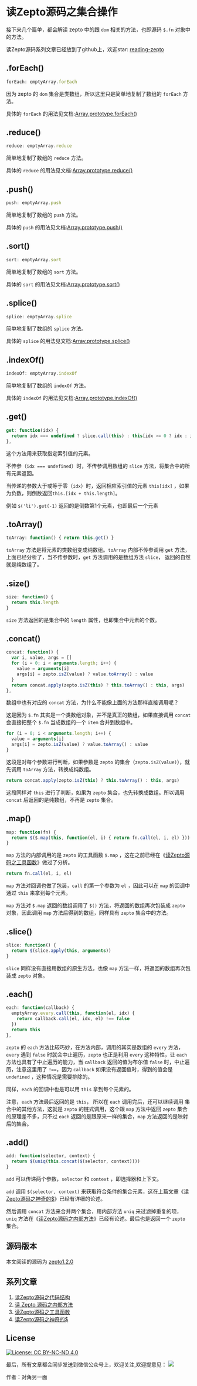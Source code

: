 # 读Zepto源码之集合操作

接下来几个篇单，都会解读 zepto 中的跟 `dom` 相关的方法，也即源码 `$.fn` 对象中的方法。

读Zepto源码系列文章已经放到了github上，欢迎star: [reading-zepto](https://github.com/yeyuqiudeng/reading-zepto)

## .forEach()

```javascript
forEach: emptyArray.forEach
```

因为 zepto 的 `dom` 集合是类数组，所以这里只是简单地复制了数组的 `forEach` 方法。

具体的 `forEach` 的用法见文档:[Array.prototype.forEach()](https://developer.mozilla.org/en-US/docs/Web/JavaScript/Reference/Global_Objects/Array/forEach?v=example)

##  .reduce()

```javascript
reduce: emptyArray.reduce
```

简单地复制了数组的 `reduce` 方法。

具体的 `reduce` 的用法见文档:[Array.prototype.reduce()](https://developer.mozilla.org/en-US/docs/Web/JavaScript/Reference/Global_Objects/Array/Reduce?v=example)

## .push()

```javascript
push: emptyArray.push
```

简单地复制了数组的 `push` 方法。

具体的 `push` 的用法见文档:[Array.prototype.push()](https://developer.mozilla.org/en-US/docs/Web/JavaScript/Reference/Global_Objects/Array/push?v=example)

## .sort()

```javascript
sort: emptyArray.sort
```

简单地复制了数组的 `sort` 方法。

具体的 `sort` 的用法见文档:[Array.prototype.sort()](https://developer.mozilla.org/en-US/docs/Web/JavaScript/Reference/Global_Objects/Array/sort?v=example)

## .splice()

```javascript
splice: emptyArray.splice
```

简单地复制了数组的 `splice` 方法。

具体的 `splice` 的用法见文档:[Array.prototype.splice()](https://developer.mozilla.org/en-US/docs/Web/JavaScript/Reference/Global_Objects/Array/splice?v=example)

## .indexOf()

```javascript
indexOf: emptyArray.indexOf
```

简单地复制了数组的 `indexOf` 方法。

具体的 `indexOf` 的用法见文档:[Array.prototype.indexOf()](https://developer.mozilla.org/en-US/docs/Web/JavaScript/Reference/Global_Objects/Array/indexOf)

## .get()

```javascript
get: function(idx) {
  return idx === undefined ? slice.call(this) : this[idx >= 0 ? idx : idx + this.length]
},
```

这个方法用来获取指定索引值的元素。

不传参（`idx === undefined`）时，不传参调用数组的 `slice` 方法，将集合中的所有元素返回。

当传递的参数大于或等于零（`idx`）时，返回相应索引值的元素 `this[idx]` ，如果为负数，则倒数返回`this.[idx + this.length]`。

例如  `$('li').get(-1)` 返回的是倒数第1个元素，也即最后一个元素

## .toArray()

```javascript
toArray: function() { return this.get() }
```

`toArray` 方法是将元素的类数组变成纯数组。`toArray` 内部不传参调用 `get` 方法，上面已经分析了，当不传参数时，`get` 方法调用的是数组方法 `slice`， 返回的自然就是纯数组了。

## .size()

```javascript
size: function() {
  return this.length
}
```

`size` 方法返回的是集合中的 `length` 属性，也即集合中元素的个数。

## .concat()

```javascript
concat: function() {
  var i, value, args = []
  for (i = 0; i < arguments.length; i++) {
    value = arguments[i]
    args[i] = zepto.isZ(value) ? value.toArray() : value
  }
  return concat.apply(zepto.isZ(this) ? this.toArray() : this, args)
},
```

数组中也有对应的 `concat` 方法，为什么不能像上面的方法那样直接调用呢？

这是因为 `$.fn` 其实是一个类数组对象，并不是真正的数组，如果直接调用 `concat` 会直接把整个 `$.fn` 当成数组的一个 `item` 合并到数组中。

```javascript
for (i = 0; i < arguments.length; i++) {
  value = arguments[i]
  args[i] = zepto.isZ(value) ? value.toArray() : value
}
```

这段是对每个参数进行判断，如果参数是 `zepto` 的集合（`zepto.isZ(value)`），就先调用 `toArray` 方法，转换成纯数组。

```javascript
return concat.apply(zepto.isZ(this) ? this.toArray() : this, args)
```

这段同样对 `this` 进行了判断，如果为 `zepto` 集合，也先转换成数组。所以调用 `concat` 后返回的是纯数组，不再是 `zepto` 集合。

## .map()

```javascript
map: function(fn) {
  return $($.map(this, function(el, i) { return fn.call(el, i, el) }))
}
```

`map` 方法的内部调用的是 `zepto` 的工具函数 `$.map` ，这在之前已经在《[读Zepto源码之工具函数](https://github.com/yeyuqiudeng/reading-zepto/blob/master/src/%E8%AF%BBZepto%E6%BA%90%E7%A0%81%E4%B9%8B%E5%B7%A5%E5%85%B7%E5%87%BD%E6%95%B0.md#map)》做过了分析。

```javascript
return fn.call(el, i, el)
```

`map` 方法对回调也做了包装，`call` 的第一个参数为 `el` ，因此可以在 `map` 的回调中通过 `this` 来拿到每个元素。

`map` 方法对 `$.map` 返回的数组调用了 `$()` 方法，将返回的数组再次包装成 `zepto` 对象，因此调用 `map` 方法后得到的数组，同样具有 `zepto` 集合中的方法。

## .slice() 

```javascript
slice: function() {
  return $(slice.apply(this, arguments))
}
```

`slice` 同样没有直接用数组的原生方法，也像 `map` 方法一样，将返回的数组再次包装成 `zepto` 对象。

## .each()

```javascript
each: function(callback) {
  emptyArray.every.call(this, function(el, idx) {
    return callback.call(el, idx, el) !== false
  })
  return this
},
```

`zepto` 的 `each` 方法比较巧妙，在方法内部，调用的其实是数组的 `every` 方法，`every` 遇到 `false` 时就会中止遍历，`zepto` 也正是利用 `every` 这种特性，让 `each` 方法也具有了中止遍历的能力，当 `callback` 返回的值为布尔值 `false` 时，中止遍历，注意这里用了 `!==`，因为 `callback` 如果没有返回值时，得到的值会是 `undefined` ，这种情况是需要排除的。

同样，`each` 的回调中也是可以用 `this` 拿到每个元素的。

注意，`each` 方法最后返回的是 `this`， 所以在 `each` 调用完后，还可以继续调用 集合中的其他方法，这就是 `zepto` 的链式调用，这个跟 `map` 方法中返回 `zepto` 集合的原理差不多，只不过 `each` 返回的是跟原来一样的集合，`map` 方法返回的是映射后的集合。

## .add()

```javascript
add: function(selector, context) {
  return $(uniq(this.concat($(selector, context))))
}
```

`add` 可以传递两个参数，`selector` 和 `context` ，即选择器和上下文。

`add` 调用 `$(selector, context)` 来获取符合条件的集合元素，这在上篇文章《[读Zepto源码之神奇的$](https://github.com/yeyuqiudeng/reading-zepto/blob/master/src/%E8%AF%BBZepto%E6%BA%90%E7%A0%81%E4%B9%8B%E7%A5%9E%E5%A5%87%E7%9A%84%24.md#的实现-zeptoinit-函数)》已经有详细的论述。

然后调用 `concat` 方法来合并两个集合，用内部方法 `uniq` 来过滤掉重复的项，`uniq` 方法在《[读Zepto源码之内部方法](https://github.com/yeyuqiudeng/reading-zepto/blob/master/src/%E8%AF%BBZepto%E6%BA%90%E7%A0%81%E4%B9%8B%E5%86%85%E9%83%A8%E6%96%B9%E6%B3%95.md#uniq)》已经有论述。最后也是返回一个 `zepto` 集合。 

## 源码版本

本文阅读的源码为 [zepto1.2.0](https://github.com/madrobby/zepto/tree/v1.2.0)

## 系列文章

1. [读Zepto源码之代码结构](https://github.com/yeyuqiudeng/reading-zepto/blob/master/src/%E8%AF%BBZepto%E6%BA%90%E7%A0%81%E4%B9%8B%E4%BB%A3%E7%A0%81%E7%BB%93%E6%9E%84.md)
2. [读 Zepto 源码之内部方法](https://github.com/yeyuqiudeng/reading-zepto/blob/master/src/%E8%AF%BBZepto%E6%BA%90%E7%A0%81%E4%B9%8B%E5%86%85%E9%83%A8%E6%96%B9%E6%B3%95.md)
3. [读Zepto源码之工具函数](https://github.com/yeyuqiudeng/reading-zepto/blob/a4d6ad99c57047beae2b652b4d2cbb380599a524/src/%E8%AF%BBZepto%E6%BA%90%E7%A0%81%E4%B9%8B%E5%B7%A5%E5%85%B7%E5%87%BD%E6%95%B0.md)
4. [读Zepto源码之神奇的$](https://github.com/yeyuqiudeng/reading-zepto/blob/master/src/%E8%AF%BBZepto%E6%BA%90%E7%A0%81%E4%B9%8B%E7%A5%9E%E5%A5%87%E7%9A%84%24.md)

## License

[![License: CC BY-NC-ND 4.0](https://img.shields.io/badge/License-CC%20BY--NC--ND%204.0-lightgrey.svg)](http://creativecommons.org/licenses/by-nc-nd/4.0/)

最后，所有文章都会同步发送到微信公众号上，欢迎关注,欢迎提意见：  ![](https://segmentfault.com/img/bVCJ55?w=430&h=430) 

作者：对角另一面
